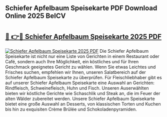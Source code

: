 ## Schiefer Apfelbaum Speisekarte PDF Download Online 2025 BeICV

# <h2><a href="http://gc7e6qw.nevu.top/?p=Schiefer+Apfelbaum+Speisekarte">🔗 👉🔴 Schiefer Apfelbaum Speisekarte 2025 PDF</a></h2>

[![Schiefer Apfelbaum Speisekarte 2025 PDF](https://i.imgur.com/dBaPXMq.png)](http://gc7e6qw.nevu.top/?p=Schiefer+Apfelbaum+Speisekarte)
Die Schiefer Apfelbaum Speisekarte ist nicht nur eine Liste von Gerichten in einem Restaurant oder Café, sondern auch Ihre Möglichkeit, ein köstliches und für Ihren Geschmack geeignetes Gericht zu wählen. Wenn Sie etwas Leichtes und Frisches suchen, empfehlen wir Ihnen, unseren Salatbereich auf der Schiefer Apfelbaum Speisekarte zu überprüfen. Für Fleischliebhaber gibt es auf unserer Schiefer Apfelbaum Speisekarte eine Auswahl an Gerichten: Rindfleisch, Schweinefleisch, Huhn und Fisch. Unseren Auserwählten bieten wir köstliche Gerichte wie Schaschlik und Steak an, die im Feuer der alten Wälder zubereitet werden. Unsere Schiefer Apfelbaum Speisekarte bietet eine große Auswahl an Desserts, von klassischen Torten und Kuchen bis hin zu exquisiten Crème Brûlée und Schokoladenpyramiden.

